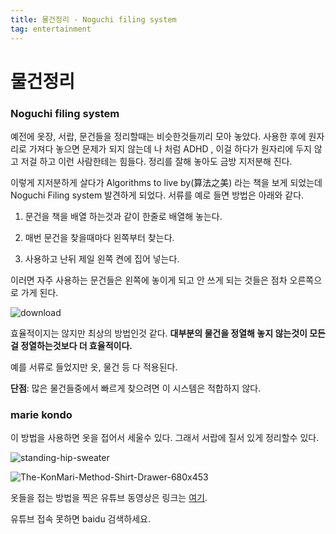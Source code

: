 ```yaml
---
title: 물건정리 - Noguchi filing system
tag: entertainment
---
```




#                            물건정리

### Noguchi filing system

예전에 옷장, 서랍, 문건들을 정리할때는 비슷한것들끼리 모아 놓았다. 사용한 후에 원자리로 가져다 놓으면 문제가 되지 않는데 나 처럼 ADHD , 이걸 하다가 원자리에 두지 않고 저걸 하고 이런 사람한테는 힘들다.  정리를 잘해 놓아도 금방 지저분해 진다. 



이렇게 지저분하게 살다가 Algorithms to live by(算法之美) 라는 책을 보게 되었는데 Noguchi Filing system 발견하게 되었다. 서류를 예로 들면  방법은 아래와 같다.

1. 문건을 책을 배열 하는것과 같이 한줄로 배열해 놓는다.

2. 매번 문건을 찾을때마다 왼쪽부터 찾는다.

3. 사용하고 난뒤 제일 왼쪽 켠에 집어 넣는다. 

이러면 자주 사용하는 문건들은 왼쪽에 놓이게 되고 안 쓰게 되는 것들은 점차 오른쪽으로 가게 된다.

![download](/Users/gaozhenan/Documents/GitHub/LucasGoh.github.io/assets/images/download.png)

효율적이지는 않지만 최상의 방법인것 같다. **대부분의 물건을 정열해 놓지 않는것이 모든걸 정열하는것보다 더 효율적이다.**

예를 서류로 들었지만 옷, 물건 등 다 적용된다.

**단점**: 많은 물건들중에서 빠르게 찾으려면 이 시스템은 적합하지 않다.

### marie kondo

이 방법을 사용하면 옷을 접어서 세울수 있다. 그래서 서랍에 질서 있게 정리할수 있다.

![standing-hip-sweater](/Users/gaozhenan/Documents/GitHub/LucasGoh.github.io/assets/images/standing-hip-sweater.jpeg)

![The-KonMari-Method-Shirt-Drawer-680x453](/Users/gaozhenan/Documents/GitHub/LucasGoh.github.io/assets/images/The-KonMari-Method-Shirt-Drawer-680x453.jpeg)



옷들을 접는 방법을 찍은 유튜브 동영상은 링크는 [여기](https://www.youtube.com/watch?v=IjkmqbJTLBM).

유튜브 접속 못하면 baidu 검색하세요.